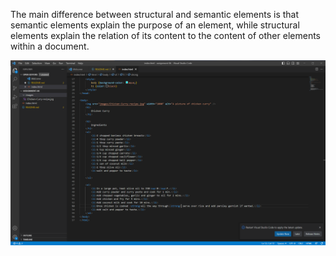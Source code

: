 The main difference between structural and semantic elements is that semantic elements explain the purpose of an element, while structural elements explain the relation of its content to the content of other elements within a document.

![Alt text](images/Capture4.PNG)